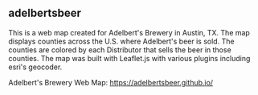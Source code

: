 ## adelbertsbeer

This is a web map created for Adelbert's Brewery in Austin, TX. The map displays counties across the U.S. where Adelbert's beer is sold. The counties are colored by each Distributor that sells the beer in those counties. The map was built with Leaflet.js with various plugins including esri's geocoder.

Adelbert's Brewery Web Map: https://adelbertsbeer.github.io/

